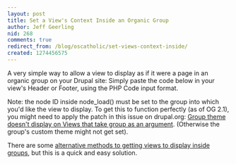 ```yaml
---
layout: post
title: Set a View's Context Inside an Organic Group
author: Jeff Geerling
nid: 268
comments: true
redirect_from: /blog/oscatholic/set-views-context-inside/
created: 1274456575
---
```

<p>A very simple way to allow a view to display as if it were a page in an organic group on your Drupal site: Simply paste the code below in your view&#39;s Header or Footer, using the PHP Code input format.</p>
<p><?php og_set_group_context(node_load(46405)); ?></p>
<p>Note: the node ID inside node_load() must be set to the group into which you&#39;d like the view to display. To get this to function perfectly (as of OG 2.1), you might need to apply the patch in this issue on drupal.org: <a href="http://drupal.org/node/649630#comment-2987518">Group theme doesn&#39;t display on Views that take group as an argument</a>. (Otherwise the group&#39;s custom theme might not get set).</p>
<p>There are some <a href="http://www.midwesternmac.com/blogs/geerlingguy/getting-views-page-display-app">alternative methods to getting views to display inside groups</a>, but this is a quick and easy solution.</p>
